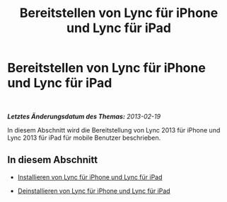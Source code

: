 ﻿---
title: Bereitstellen von Lync für iPhone und Lync für iPad
TOCTitle: Bereitstellen von Lync für iPhone und Lync für iPad
ms:assetid: becd732f-4515-48bb-bdce-e7d09ac85621
ms:mtpsurl: https://technet.microsoft.com/de-de/library/Hh690994(v=OCS.15)
ms:contentKeyID: 52056428
ms.date: 05/19/2016
mtps_version: v=OCS.15
ms.translationtype: HT
---

# Bereitstellen von Lync für iPhone und Lync für iPad

 

_**Letztes Änderungsdatum des Themas:** 2013-02-19_

In diesem Abschnitt wird die Bereitstellung von Lync 2013 für iPhone und Lync 2013 für iPad für mobile Benutzer beschrieben.

## In diesem Abschnitt

  - [Installieren von Lync für iPhone und Lync für iPad](lync-server-2013-installing-lync-for-iphone-and-ipad.md)

  - [Deinstallieren von Lync für iPhone und Lync für iPad](lync-server-2013-removing-lync-for-iphone-and-ipad.md)

